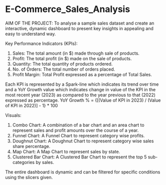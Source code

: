 # E-Commerce_Sales_Analysis

AIM OF THE PROJECT: To analyse a sample sales dataset and create an interactive, dynamic dashboard to present key insights in appealing and easy to understand way.


Key Performance Indicators (KPIs):

1) Sales: The total amount (in $) made through sale of products.
2) Profit: The total profit (in $) made on the sale of products.
3) Quantity: The total quantity of products ordered.
4) No. of Orders: The total number of orders placed.
5) Profit Margin: Total Profit expressed as a percentage of Total Sales.

Each KPI is represented by a Spark-line which indicates its trend over time and a YoY Growth value which indicates change in value of the KPI in the most recent year (2023) as compared to the year previous to that (2022) expressed as percentage.
YoY Growth % = {[(Value of KPI in 2023) / (Value of KPI in 2022)] - 1} * 100 


Visuals:
1) Combo Chart: A combination of a bar chart and an area chart to represent sales and profit amounts over the course of a year.
2) Funnel Chart: A Funnel Chart to represent category wise profits.
3) Doughnut Chart: A Doughnut Chart to represent category wise sales share percentage.
4) Map Chart: A Map Chart to represent sales by state.
5) Clustered Bar Chart: A Clustered Bar Chart to represent the top 5 sub-categories by sales.


The entire dashboard is dynamic and can be filtered for specific conditions using the slicers given.
